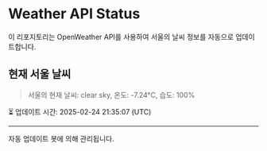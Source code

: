
# Weather API Status

이 리포지토리는 OpenWeather API를 사용하여 서울의 날씨 정보를 자동으로 업데이트합니다.

## 현재 서울 날씨
> 서울의 현재 날씨: clear sky, 온도: -7.24°C, 습도: 100%

⏳ 업데이트 시간: 2025-02-24 21:35:07 (UTC)

---
자동 업데이트 봇에 의해 관리됩니다.
